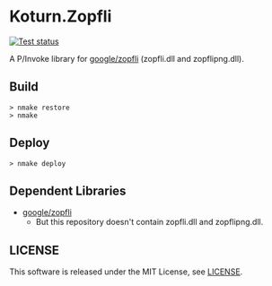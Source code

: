 Koturn.Zopfli
=============

[![Test status](https://ci.appveyor.com/api/projects/status/wkt98fd86l4v9xlt/branch/main?svg=true)](https://ci.appveyor.com/project/koturn/koturn.zopfli "AppVeyor | koturn/Koturn.Zopfli")

A P/Invoke library for [google/zopfli](https://github.com/google/zopfli "google/zopfli") (zopfli.dll and zopflipng.dll).


## Build

```shell
> nmake restore
> nmake
```

## Deploy

```shell
> nmake deploy
```


## Dependent Libraries

- [google/zopfli](https://github.com/google/zopfli "google/zopfli")
    - But this repository doesn't contain zopfli.dll and zopflipng.dll.


## LICENSE

This software is released under the MIT License, see [LICENSE](LICENSE "LICENSE").
